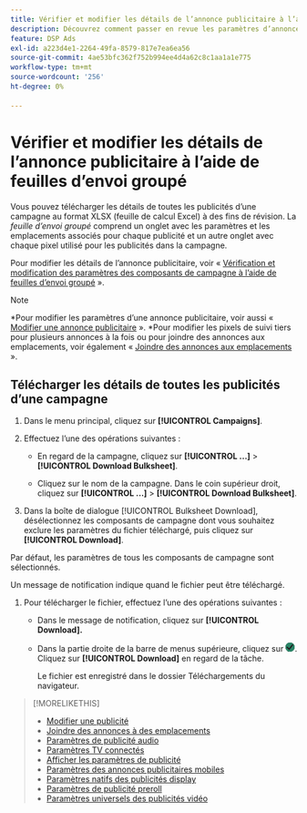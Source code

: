 ```yaml
---
title: Vérifier et modifier les détails de l’annonce publicitaire à l’aide de feuilles d’envoi groupé
description: Découvrez comment passer en revue les paramètres d’annonces en bloc à l’aide de feuilles de calcul.
feature: DSP Ads
exl-id: a223d4e1-2264-49fa-8579-817e7ea6ea56
source-git-commit: 4ae53bfc362f752b994ee4d4a62c8c1aa1a1e775
workflow-type: tm+mt
source-wordcount: '256'
ht-degree: 0%

---
```


# Vérifier et modifier les détails de l’annonce publicitaire à l’aide de feuilles d’envoi groupé

<!-- I should probably change this filename and get __?__ to set up a redirect from the old file to the new file. -->

Vous pouvez télécharger les détails de toutes les publicités d’une campagne au format XLSX (feuille de calcul Excel) à des fins de révision. La *feuille d’envoi groupé* comprend un onglet avec les paramètres et les emplacements associés pour chaque publicité et un autre onglet avec chaque pixel utilisé pour les publicités dans la campagne.

Pour modifier les détails de l’annonce publicitaire, voir « [Vérification et modification des paramètres des composants de campagne à l’aide de feuilles d’envoi groupé](/help/dsp/campaign-management/campaign-components-review-edit.md) ».

>[!NOTE]
>
>*Pour modifier les paramètres d’une annonce publicitaire, voir aussi « [Modifier une annonce publicitaire](/help/dsp/campaign-management/ads/ad-edit.md) ».
>*Pour modifier les pixels de suivi tiers pour plusieurs annonces à la fois ou pour joindre des annonces aux emplacements, voir également « [Joindre des annonces aux emplacements](/help/dsp/campaign-management/ads/ad-attach-to-placement.md) ».

## Télécharger les détails de toutes les publicités d’une campagne

1. Dans le menu principal, cliquez sur **[!UICONTROL Campaigns]**.

1. Effectuez l’une des opérations suivantes :

   * En regard de la campagne, cliquez sur **[!UICONTROL ...]** > **[!UICONTROL Download Bulksheet]**.

   * Cliquez sur le nom de la campagne. Dans le coin supérieur droit, cliquez sur **[!UICONTROL ...]** > **[!UICONTROL Download Bulksheet]**.

1. Dans la boîte de dialogue [!UICONTROL Bulksheet Download], désélectionnez les composants de campagne dont vous souhaitez exclure les paramètres du fichier téléchargé, puis cliquez sur **[!UICONTROL Download]**.

Par défaut, les paramètres de tous les composants de campagne sont sélectionnés.

Un message de notification indique quand le fichier peut être téléchargé.

1. Pour télécharger le fichier, effectuez l’une des opérations suivantes :

   * Dans le message de notification, cliquez sur **[!UICONTROL Download].**

   * Dans la partie droite de la barre de menus supérieure, cliquez sur ![ Tâches ](/help/dsp/assets/downloads.png). Cliquez sur **[!UICONTROL Download]** en regard de la tâche.

     Le fichier est enregistré dans le dossier Téléchargements du navigateur.<!-- See "[Placement Columns in Downloaded/Uploaded Spreadsheets](#qa-sheet-columns)" for a list of the included columns. -->

>[!MORELIKETHIS]
>
>* [Modifier une publicité](/help/dsp/campaign-management/ads/ad-edit.md)
>* [Joindre des annonces à des emplacements](/help/dsp/campaign-management/ads/ad-attach-to-placement.md)
>* [Paramètres de publicité audio](/help/dsp/campaign-management/ads/ad-settings-audio.md)
>* [Paramètres TV connectés](/help/dsp/campaign-management/ads/ad-settings-connected-tv.md)
>* [Afficher les paramètres de publicité](/help/dsp/campaign-management/ads/ad-settings-display.md)
>* [Paramètres des annonces publicitaires mobiles](/help/dsp/campaign-management/ads/ad-settings-mobile.md)
>* [Paramètres natifs des publicités display](/help/dsp/campaign-management/ads/ad-settings-native.md)
>* [Paramètres de publicité preroll](/help/dsp/campaign-management/ads/ad-settings-pre-roll.md)
>* [Paramètres universels des publicités vidéo](/help/dsp/campaign-management/ads/ad-settings-universal-video.md)
